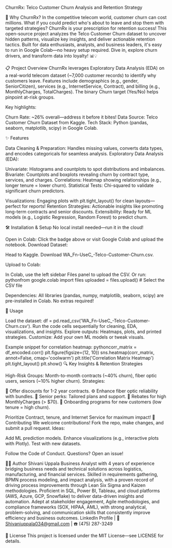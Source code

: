 ChurnRx: Telco Customer Churn Analysis and Retention Strategy

🚀 Why ChurnRx?
In the competitive telecom world, customer churn can cost millions. What if you could predict who's about to leave and stop them with targeted strategies? ChurnRx is your prescription for retention success! This open-source project analyzes the Telco Customer Churn dataset to uncover hidden patterns, visualize key insights, and deliver actionable retention tactics. Built for data enthusiasts, analysts, and business leaders, it's easy to run in Google Colab—no heavy setup required. Dive in, explore churn drivers, and transform data into loyalty! 📊💡

📋 Project Overview
ChurnRx leverages Exploratory Data Analysis (EDA) on a real-world telecom dataset (~7,000 customer records) to identify why customers leave. Features include demographics (e.g., gender, SeniorCitizen), services (e.g., InternetService, Contract), and billing (e.g., MonthlyCharges, TotalCharges). The binary Churn target (Yes/No) helps pinpoint at-risk groups.

Key highlights:

Churn Rate: ~26% overall—address it before it bites!
Data Source: Telco Customer Churn Dataset from Kaggle.
Tech Stack: Python (pandas, seaborn, matplotlib, scipy) in Google Colab.

✨ Features

Data Cleaning & Preparation: Handles missing values, converts data types, and encodes categoricals for seamless analysis.
Exploratory Data Analysis (EDA):

Univariate: Histograms and countplots to spot distributions and imbalances.
Bivariate: Countplots and boxplots revealing churn by contract type, services, and charges.
Correlations: Heatmap showing relationships (e.g., longer tenure = lower churn).
Statistical Tests: Chi-squared to validate significant churn predictors.


Visualizations: Engaging plots with plt.tight_layout() for clean layouts—perfect for reports!
Retention Strategies: Actionable insights like promoting long-term contracts and senior discounts.
Extensibility: Ready for ML models (e.g., Logistic Regression, Random Forest) to predict churn.

🛠️ Installation & Setup
No local install needed—run it in the cloud!

Open in Colab: Click the badge above or visit Google Colab and upload the notebook.
Download Dataset:

Head to Kaggle.
Download WA_Fn-UseC_-Telco-Customer-Churn.csv.


Upload to Colab:

In Colab, use the left sidebar Files panel to upload the CSV.
Or run:
pythonfrom google.colab import files
uploaded = files.upload()  # Select the CSV file



Dependencies: All libraries (pandas, numpy, matplotlib, seaborn, scipy) are pre-installed in Colab. No extras required!

📖 Usage

Load the dataset: df = pd.read_csv('WA_Fn-UseC_-Telco-Customer-Churn.csv').
Run the code cells sequentially for cleaning, EDA, visualizations, and insights.
Explore outputs: Heatmaps, plots, and printed strategies.
Customize: Add your own ML models or tweak visuals.

Example snippet for correlation heatmap:
pythoncorr_matrix = df_encoded.corr()
plt.figure(figsize=(12, 10))
sns.heatmap(corr_matrix, annot=False, cmap='coolwarm')
plt.title('Correlation Matrix Heatmap')
plt.tight_layout()
plt.show()
🔍 Key Insights & Retention Strategies

High-Risk Groups: Month-to-month contracts (~40% churn), fiber optic users, seniors (~10% higher churn).
Strategies:

🎁 Offer discounts for 1-2 year contracts.
⚙️ Enhance fiber optic reliability with bundles.
👴 Senior perks: Tailored plans and support.
💸 Rebates for high MonthlyCharges (> $70).
👋 Onboarding programs for new customers (low tenure = high churn).



Prioritize Contract, tenure, and Internet Service for maximum impact!
🤝 Contributing
We welcome contributions! Fork the repo, make changes, and submit a pull request. Ideas:

Add ML prediction models.
Enhance visualizations (e.g., interactive plots with Plotly).
Test with new datasets.

Follow the Code of Conduct. Questions? Open an issue!

👨‍💼 Author
Shivani Uppala
Business Analyst with 4 years of experience bridging business needs and technical solutions across logistics, manufacturing, and financial services. Skilled in requirements gathering, BPMN process modeling, and impact analysis, with a proven record of driving process improvements through Lean Six Sigma and Kaizen methodologies. Proficient in SQL, Power BI, Tableau, and cloud platforms (AWS, Azure, GCP, Snowflake) to deliver data-driven insights and automation. Adept at stakeholder engagement, Agile methodologies, and compliance frameworks (SOX, HIPAA, AML), with strong analytical, problem-solving, and communication skills that consistently improve efficiency and business outcomes.
LinkedIn Profile | 📧 Shivaniuppala034@gmail.com | ☎️ (475) 287-3249

📜 License
This project is licensed under the MIT License—see LICENSE for details.
